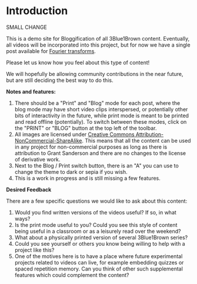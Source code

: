 # Introduction

SMALL CHANGE

This is a demo site for Bloggification of all 3Blue1Brown content.
Eventually, all videos will be incorporated into this project, but for now we have a single post available for [Fourier transforms](contents/fourier_transforms/fourier_transforms.md).

Please let us know how you feel about this type of content!

We will hopefully be allowing community contributions in the near future, but are still deciding the best way to do this.

**Notes and features:**
1. There should be a "Print" and "Blog" mode for each post, where the blog mode may have short video clips interspersed, or potentially other bits of interactivity in the future, while print mode is meant to be printed and read offline (potentially). To switch between these modes, click on the "PRINT" or "BLOG" button at the top left of the toolbar.
2. All images are licensed under [Creative Commons Attribution-NonCommercial-ShareAlike](https://creativecommons.org/licenses/by-nc-sa/4.0/legalcode). This means that all the content can be used in any project for non-commercial purposes as long as there is attribution to Grant Sanderson and there are no changes to the license of derivative work.
3. Next to the Blog / Print switch button, there is an "A" you can use to change the theme to dark or sepia if you wish.
4. This is a work in progress and is still missing a few features.

**Desired Feedback**

There are a few specific questions we would like to ask about this content:
1. Would you find written versions of the videos useful?  If so, in what ways?
2. Is the print mode useful to you? Could you see this style of content being useful in a classroom or as a leisurely read over the weekend?
3. What about a physically printed version of several 3Blue1Brown series?
4. Could you see yourself or others you know being willing to help with a project like this?
5. One of the motives here is to have a place where future experimental projects related to videos can live, for example embedding quizzes or spaced repetition memory. Can you think of other such supplemental features which could complement the content?
